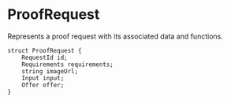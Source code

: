 # ProofRequest

Represents a proof request with its associated data and functions.

```solidity
struct ProofRequest {
    RequestId id;
    Requirements requirements;
    string imageUrl;
    Input input;
    Offer offer;
}
```
